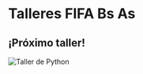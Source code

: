 # Talleres FIFA Bs As

## ¡Próximo taller!

![Taller de Python](https://raw.githubusercontent.com/fifabsas/talleresfifabsas/master/difusion.png)














